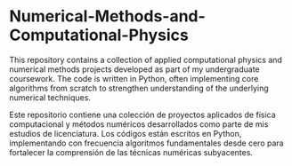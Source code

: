 #  Numerical-Methods-and-Computational-Physics
This repository contains a collection of applied computational physics and numerical methods projects developed as part of my undergraduate coursework. The code is written in Python, often implementing core algorithms from scratch to strengthen understanding of the underlying numerical techniques.

Este repositorio contiene una colección de proyectos aplicados de física computacional y métodos numéricos desarrollados como parte de mis estudios de licenciatura. Los códigos están escritos en Python, implementando con frecuencia algoritmos fundamentales desde cero para fortalecer la comprensión de las técnicas numéricas subyacentes.
